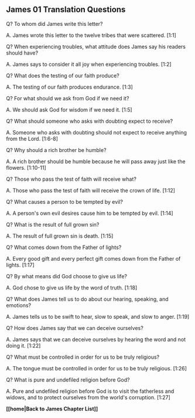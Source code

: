 ## James 01 Translation Questions ##

Q? To whom did James write this letter?

A. James wrote this letter to the twelve tribes that were scattered. [1:1]

Q? When experiencing troubles, what attitude does James say his readers should have?

A. James says to consider it all joy when experiencing troubles. [1:2]

Q? What does the testing of our faith produce?

A. The testing of our faith produces endurance. [1:3]

Q? For what should we ask from God if we need it?

A. We should ask God for wisdom if we need it. [1:5]

Q? What should someone who asks with doubting expect to receive?

A. Someone who asks with doubting should not expect to receive anything from the Lord. [1:6-8]

Q? Why should a rich brother be humble?

A. A rich brother should be humble because he will pass away just like the flowers. [1:10-11]

Q? Those who pass the test of faith will receive what?

A. Those who pass the test of faith will receive the crown of life. [1:12]

Q? What causes a person to be tempted by evil?

A. A person's own evil desires cause him to be tempted by evil. [1:14]

Q? What is the result of full grown sin?

A. The result of full grown sin is death. [1:15]

Q? What comes down from the Father of lights?

A. Every good gift and every perfect gift comes down from the Father of lights. [1:17]

Q? By what means did God choose to give us life?

A. God chose to give us life by the word of truth. [1:18]

Q? What does James tell us to do about our hearing, speaking, and emotions?

A. James tells us to be swift to hear, slow to speak, and slow to anger. [1:19]

Q? How does James say that we can deceive ourselves?

A. James says that we can deceive ourselves by hearing the word and not doing it. [1:22]

Q? What must be controlled in order for us to be truly religious?

A. The tongue must be controlled in order for us to be truly religious. [1:26]

Q? What is pure and undefiled religion before God?

A. Pure and undefiled religion before God is to visit the fatherless and widows, and to protect ourselves from the world's corruption. [1:27]

__[[home|Back to James Chapter List]]__

